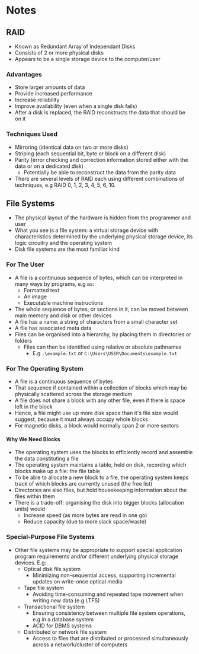 # Notes

## RAID

- Known as Redundant Array of Independant Disks
- Consists of 2 or more physical disks
- Appears to be a single storage device to the computer/user

### Advantages

- Store larger amounts of data
- Provide increased performance
- Increase reliability
- Improve availability (even when a single disk fails)
- After a disk is replaced, the RAID reconstructs the data that should be on it

### Techniques Used

- Mirroring (identical data on two or more disks)
- Striping (each sequential bit, byte or block on a different disk)
- Parity (error checking and correction information stored either with the data or on a dedicated disk)
  - Potentially be able to reconstruct the data from the parity data
- There are several levels of RAID each using different combinations of techniques, e.g RAID 0, 1, 2, 3, 4, 5, 6, 10.

## File Systems

- The physical layout of the hardware is hidden from the programmer and user
- What you see is a file system: a virtual storage device with characteristics determined by the underlying physical storage device, its logic circuitry and the operating system
- Disk file systems are the most familiar kind

### For The User

- A file is a continuous sequence of bytes, which can be interpreted in many ways by programs, e.g as:
  - Formatted text
  - An image
  - Executable machine instructions
- The whole sequence of bytes, or sections in it, can be moved between main memory and disk or other devices
- A file has a name: a string of characters from a small character set
- A file has associated meta data
- Files can be organised into a hierarchy, by placing them in directories or folders
  - Files can then be identified using relative or absolute pathnames
    - E.g `.\example.txt` or `C:\Users\USER\Documents\example.txt`

### For The Operating System

- A file is a continuous sequence of bytes
- That sequence if contained within a collection of blocks which may be physically scattered across the storage medium
- A file does not share a block with any other file, even if there is space left in the block
- Hence, a file might use up more disk space than it's file size would suggest, because it must always occupy whole blocks
- For magnetic disks, a block would normally span 2 or more sectors

#### Why We Need Blocks

- The operating system uses the blocks to efficiently record and assemble the data constituting a file
- The operating system maintains a table, held on disk, recording which blocks make up a file: the file table
- To be able to allocate a new block to a file, the operating system keeps track of which blocks are currently unused (the free list)
- Directories are also files, but hold housekeeping information about the files within them
- There is a trade-off: organising the disk into bigger blocks (allocation units) would
  - Increase speed (as more bytes are read in one go)
  - Reduce capacity (due to more slack space/waste)

### Special-Purpose File Systems

- Other file systems may be appropriate to support special application program requirements and/or different underlying physical storage devices. E.g:
  - Optical disk file system
    - Minimizing non-sequential access, supporting incremental updates on write-once optical media
  - Tape file system
    - Avoiding time-consuming and repeated tape movement when writing new data (e.g LTFS)
  - Transactional file system
    - Ensuring consistency between multiple file system operations, e.g in a database system
    - ACID for DBMS systems
  - Distributed or network file system
    - Access to files that are distributed or processed simultaneously across a network/cluster of computers
